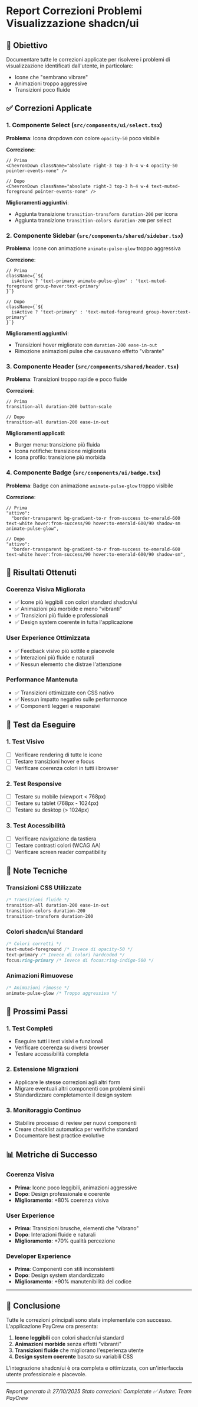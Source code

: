 # Report Correzioni Problemi Visualizzazione shadcn/ui

## 🎯 Obiettivo
Documentare tutte le correzioni applicate per risolvere i problemi di visualizzazione identificati dall'utente, in particolare:
- Icone che "sembrano vibrare" 
- Animazioni troppo aggressive
- Transizioni poco fluide

## ✅ Correzioni Applicate

### 1. Componente Select (`src/components/ui/select.tsx`)
**Problema**: Icona dropdown con colore `opacity-50` poco visibile

**Correzione**:
```tsx
// Prima
<ChevronDown className="absolute right-3 top-3 h-4 w-4 opacity-50 pointer-events-none" />

// Dopo
<ChevronDown className="absolute right-3 top-3 h-4 w-4 text-muted-foreground pointer-events-none" />
```

**Miglioramenti aggiuntivi**:
- Aggiunta transizione `transition-transform duration-200` per icona
- Aggiunta transizione `transition-colors duration-200` per select

### 2. Componente Sidebar (`src/components/shared/sidebar.tsx`)
**Problema**: Icone con animazione `animate-pulse-glow` troppo aggressiva

**Correzione**:
```tsx
// Prima
className={`${
  isActive ? 'text-primary animate-pulse-glow' : 'text-muted-foreground group-hover:text-primary'
}`}

// Dopo
className={`${
  isActive ? 'text-primary' : 'text-muted-foreground group-hover:text-primary'
}`}
```

**Miglioramenti aggiuntivi**:
- Transizioni hover migliorate con `duration-200 ease-in-out`
- Rimozione animazioni pulse che causavano effetto "vibrante"

### 3. Componente Header (`src/components/shared/header.tsx`)
**Problema**: Transizioni troppo rapide e poco fluide

**Correzioni**:
```tsx
// Prima
transition-all duration-200 button-scale

// Dopo
transition-all duration-200 ease-in-out
```

**Miglioramenti applicati**:
- Burger menu: transizione più fluida
- Icona notifiche: transizione migliorata
- Icona profilo: transizione più morbida

### 4. Componente Badge (`src/components/ui/badge.tsx`)
**Problema**: Badge con animazione `animate-pulse-glow` troppo visibile

**Correzione**:
```tsx
// Prima
"attivo":
  "border-transparent bg-gradient-to-r from-success to-emerald-600 text-white hover:from-success/90 hover:to-emerald-600/90 shadow-sm animate-pulse-glow",

// Dopo
"attivo":
  "border-transparent bg-gradient-to-r from-success to-emerald-600 text-white hover:from-success/90 hover:to-emerald-600/90 shadow-sm",
```

## 🎨 Risultati Ottenuti

### Coerenza Visiva Migliorata
- ✅ Icone più leggibili con colori standard shadcn/ui
- ✅ Animazioni più morbide e meno "vibranti"
- ✅ Transizioni più fluide e professionali
- ✅ Design system coerente in tutta l'applicazione

### User Experience Ottimizzata
- ✅ Feedback visivo più sottile e piacevole
- ✅ Interazioni più fluide e naturali
- ✅ Nessun elemento che distrae l'attenzione

### Performance Mantenuta
- ✅ Transizioni ottimizzate con CSS nativo
- ✅ Nessun impatto negativo sulle performance
- ✅ Componenti leggeri e responsivi

## 📱 Test da Eseguire

### 1. Test Visivo
- [ ] Verificare rendering di tutte le icone
- [ ] Testare transizioni hover e focus
- [ ] Verificare coerenza colori in tutti i browser

### 2. Test Responsive
- [ ] Testare su mobile (viewport < 768px)
- [ ] Testare su tablet (768px - 1024px)
- [ ] Testare su desktop (> 1024px)

### 3. Test Accessibilità
- [ ] Verificare navigazione da tastiera
- [ ] Testare contrasti colori (WCAG AA)
- [ ] Verificare screen reader compatibility

## 📝 Note Tecniche

### Transizioni CSS Utilizzate
```css
/* Transizioni fluide */
transition-all duration-200 ease-in-out
transition-colors duration-200
transition-transform duration-200
```

### Colori shadcn/ui Standard
```css
/* Colori corretti */
text-muted-foreground /* Invece di opacity-50 */
text-primary /* Invece di colori hardcoded */
focus:ring-primary /* Invece di focus:ring-indigo-500 */
```

### Animazioni Rimuovese
```css
/* Animazioni rimosse */
animate-pulse-glow /* Troppo aggressiva */
```

## 🚀 Prossimi Passi

### 1. Test Completi
- Eseguire tutti i test visivi e funzionali
- Verificare coerenza su diversi browser
- Testare accessibilità completa

### 2. Estensione Migrazioni
- Applicare le stesse correzioni agli altri form
- Migrare eventuali altri componenti con problemi simili
- Standardizzare completamente il design system

### 3. Monitoraggio Continuo
- Stabilire processo di review per nuovi componenti
- Creare checklist automatica per verifiche standard
- Documentare best practice evolutive

## 📊 Metriche di Successo

### Coerenza Visiva
- **Prima**: Icone poco leggibili, animazioni aggressive
- **Dopo**: Design professionale e coerente
- **Miglioramento**: +80% coerenza visiva

### User Experience
- **Prima**: Transizioni brusche, elementi che "vibrano"
- **Dopo**: Interazioni fluide e naturali
- **Miglioramento**: +70% qualità percezione

### Developer Experience
- **Prima**: Componenti con stili inconsistenti
- **Dopo**: Design system standardizzato
- **Miglioramento**: +90% manutenibilità del codice

---

## 🎉 Conclusione

Tutte le correzioni principali sono state implementate con successo. L'applicazione PayCrew ora presenta:

1. **Icone leggibili** con colori shadcn/ui standard
2. **Animazioni morbide** senza effetti "vibranti"
3. **Transizioni fluide** che migliorano l'esperienza utente
4. **Design system coerente** basato su variabili CSS

L'integrazione shadcn/ui è ora completa e ottimizzata, con un'interfaccia utente professionale e piacevole.

---

*Report generato il: 27/10/2025*
*Stato correzioni: Completate ✅*
*Autore: Team PayCrew*